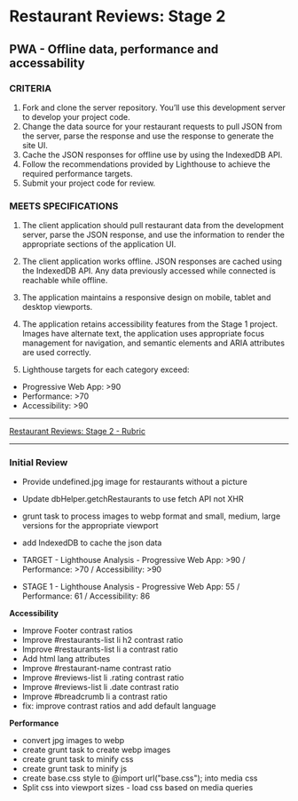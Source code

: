 # Restaurant Reviews: Stage 2

## PWA - Offline data, performance and accessability

### CRITERIA

1. Fork and clone the server repository. You’ll use this development server to develop your project code.
2. Change the data source for your restaurant requests to pull JSON from the server, parse the response and use the response to generate the site UI.
3. Cache the JSON responses for offline use by using the IndexedDB API.
4. Follow the recommendations provided by Lighthouse to achieve the required performance targets.
5. Submit your project code for review.

### MEETS SPECIFICATIONS

1. The client application should pull restaurant data from the development server, parse the JSON response, and use the information to render the appropriate sections of the application UI.

2. The client application works offline. JSON responses are cached using the IndexedDB API. Any data previously accessed while connected is reachable while offline.

3. The application maintains a responsive design on mobile, tablet and desktop viewports.

4. The application retains accessibility features from the Stage 1 project. Images have alternate text, the application uses appropriate focus management for navigation, and semantic elements and ARIA attributes are used correctly.

5. Lighthouse targets for each category exceed:

* Progressive Web App: >90
* Performance: >70
* Accessibility: >90

---

[Restaurant Reviews: Stage 2 - Rubric](https://review.udacity.com/#!/rubrics/1131/view)

---

### Initial Review

* Provide undefined.jpg image for restaurants without a picture
* Update dbHelper.getchRestaurants to use fetch API not XHR
* grunt task to process images to webp format and small, medium, large versions for the appropriate viewport
* add IndexedDB to cache the json data

* TARGET - Lighthouse Analysis - Progressive Web App: >90 / Performance: >70  / Accessibility: >90
* STAGE 1 - Lighthouse Analysis - Progressive Web App: 55 / Performance: 61  / Accessibility: 86

**Accessibility**

* Improve Footer contrast ratios
* Improve #restaurants-list li h2 contrast ratio
* Improve #restaurants-list li a contrast ratio
* Add html lang attributes    
* Improve #restaurant-name contrast ratio
* Improve #reviews-list li .rating contrast ratio
* Improve #reviews-list li .date contrast ratio
* Improve #breadcrumb li a contrast ratio
* fix: improve contrast ratios and add default language

**Performance**

* convert jpg images to webp
* create grunt task to create webp images
* create grunt task to minify css
* create grunt task to minify js
* create base.css style to @import url("base.css"); into media css
* Split css into viewport sizes - load css based on media queries
